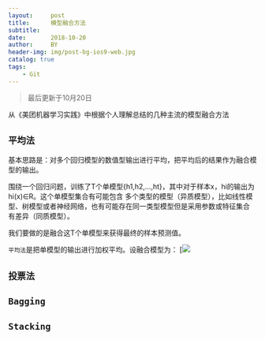 ```yaml
---
layout:     post
title:      模型融合方法
subtitle:   
date:       2018-10-20
author:     BY
header-img: img/post-bg-ios9-web.jpg
catalog: true
tags:
    - Git
---
```


> 最后更新于10月20日

从《美团机器学习实践》中根据个人理解总结的几种主流的模型融合方法

## ``` 平均法 ```

基本思路是：对多个回归模型的数值型输出进行平均，把平均后的结果作为融合模型的输出。

围绕一个回归问题，训练了T个单模型{h1,h2,...,ht}，其中对于样本x，hi的输出为hi(x)∈R。这个单模型集合有可能包含
多个类型的模型（异质模型），比如线性模型、树模型或者神经网络，也有可能存在同一类型模型但是采用参数或特征集合
有差异（同质模型）。

我们要做的是融合这T个单模型来获得最终的样本预测值。

``` 平均法 ```是把单模型的输出进行加权平均。设融合模型为：
[![](https://upload-images.jianshu.io/upload_images/13880974-21bc236ec12d6c45.png?imageMogr2/auto-orient/strip%7CimageView2/2/w/1240)

## ``` 投票法 ```



## ``` Bagging ```



## ``` Stacking ```



